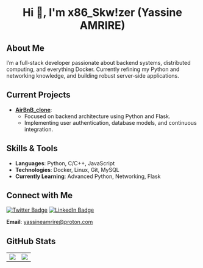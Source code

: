 <h1 align="center">Hi 👋, I'm x86_Skw!zer (Yassine AMRIRE)</h1>

## About Me
I’m a full-stack developer passionate about backend systems, distributed computing, 
and everything Docker. Currently refining my Python and networking knowledge, 
and building robust server-side applications.

## Current Projects
- **[AirBnB_clone](https://github.com/x86skwizer/AirBnB_clone)**:
  - Focused on backend architecture using Python and Flask.
  - Implementing user authentication, database models, and continuous integration.

## Skills & Tools
- **Languages**: Python, C/C++, JavaScript
- **Technologies**: Docker, Linux, Git, MySQL
- **Currently Learning**: Advanced Python, Networking, Flask

## Connect with Me
[![Twitter Badge](https://img.shields.io/twitter/follow/amrire_yassine?logo=twitter&style=for-the-badge)](https://twitter.com/amrire_yassine)
[![LinkedIn Badge](https://img.shields.io/badge/-LinkedIn-blue?style=for-the-badge&logo=LinkedIn)](https://linkedin.com/in/amrireyassine)

**Email**: [yassineamrire@proton.com](mailto:yassineamrire@proton.com)

## GitHub Stats
<table>
  <tr>
    <td>
      <img src="https://github-readme-stats.vercel.app/api?username=x86skwizer&show_icons=true&theme=dark"/>
    </td>
    <td>
      <img src="https://github-readme-stats.vercel.app/api/top-langs?username=x86skwizer&layout=compact&theme=dark"/>
    </td>
  </tr>
</table>


